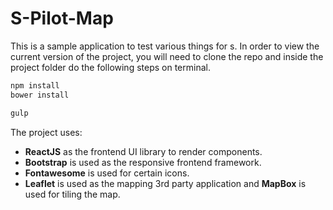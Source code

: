 # S-Pilot-Map

This is a sample application to test various things for s. In order to view the current version of the project, you will need to clone the repo and inside the project folder do the following steps on terminal.

```javascript
npm install
bower install

gulp
```

The project uses:
- __ReactJS__ as the frontend UI library to render components.
- __Bootstrap__ is used as the responsive frontend framework.
- __Fontawesome__ is used for certain icons.
- __Leaflet__ is used as the mapping 3rd party application and __MapBox__ is used for tiling the map.

